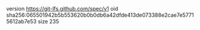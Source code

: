version https://git-lfs.github.com/spec/v1
oid sha256:065501942b5b553620b0b0db6a42dfde413de073388e2cae7e57715612ab7e53
size 235
